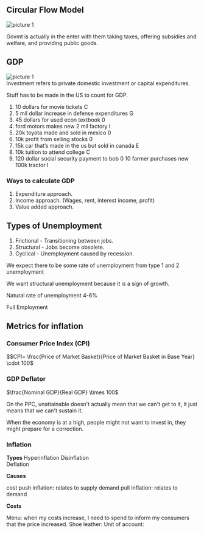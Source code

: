 
## Circular Flow Model

![picture 1](https://i.imgur.com/oXqNUoT.png)  

Govmt is actually in the enter with them taking taxes, offering subsidies and welfare, and providing public goods.

## GDP


![picture 1](https://i.imgur.com/45dRork.png)  
Investment refers to private domestic investment or capital expenditures.


Stuff has to be made in the US to count for GDP.


1. 10 dollars for movie tickets C
2. 5 mil dollar increase in defense expenditures G
3. 45 dollars for used econ textbook 0
4. ford motors makes new 2 mil factory I
5. 20k toyota made and sold in mexico 0
6. 10k profit from selling stocks 0
7. 15k car that’s made in the us but sold in canada E
8. 10k tuition to attend college C
9. 120 dollar social security payment to bob 0
10 farmer purchases new 100k tractor I


### Ways to calculate GDP


1. Expenditure approach.
2. Income approach. (Wages, rent, interest income, profit)
3. Value added approach.


## Types of Unemployment

1. Frictional - Transitioning between jobs.
2. Structural - Jobs become obsolete.
3. Cyclical - Unemployment caused by recession.

We expect there to be some rate of unemployment from type 1 and 2 unemployment

We want structural unemployment because it is a sign of growth.

Natural rate of unemployment 4-6%

Full Employment


## Metrics for inflation

### Consumer Price Index (CPI)

$$CPI= \frac{Price of Market Basket}{Price of Market Basket in Base Year} \cdot 100$

### GDP Deflator

$\frac{Nominal GDP}{Real GDP} \times 100$

On the PPC, unattainable doesn't actually mean that we can't get to it, it just means that we can't sustain it.

When the economy is at a high, people might not want to invest in, they might prepare for a correction.

### Inflation

**Types**
Hyperinflation
Disinflation  
Deflation

**Causes**

cost push inflation: relates to supply
demand pull inflation: relates to demand

**Costs**

Menu: when my costs increase, I need to spend to inform my consumers that the price increased.
Shoe leather:
Unit of account: